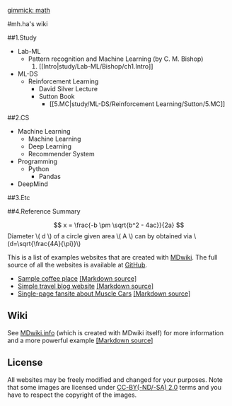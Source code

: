 [gimmick: math]()

#mh.ha's wiki


##1.Study
- Lab-ML
	- Pattern recognition and Machine Learning (by C. M. Bishop)
		1. [[Intro|study/Lab-ML/Bishop/ch1.Intro]]
- ML-DS
	- Reinforcement Learning
		- David Silver Lecture
		- Sutton Book
			- [[5.MC|study/ML-DS/Reinforcement Learning/Sutton/5.MC]]
     
##2.CS
- Machine Learning
	- Machine Learning
	- Deep Learning
	- Recommender System  
- Programming
	- Python
		- Pandas
- DeepMind

##3.Etc


##4.Reference Summary

$$ x = \frac{-b \pm \sqrt{b^2 - 4ac}}{2a} $$
Diameter \\( d \\) of a circle given area \\( A \\) can by obtained via \\(d=\sqrt{\frac{4A}{\pi}}\\)


This is a list of examples websites that are created with [MDwiki]. The full source of all the websites is available at [GitHub][githubrepo].

* [Sample coffee place](cafe/) [[Markdown source]][cafe]
* [Simple travel blog website](travel_blog/) [[Markdown source]][travelblog]
* [Single-page fansite about Muscle Cars](muscle_cars/index.txt) [[Markdown source]][musclecards]

[MDwiki]: http://www.mdwiki.info
[githubrepo]: http://github.com/Dynalon/mdwiki-examples/
[cafe]: https://github.com/Dynalon/mdwiki-examples/tree/gh-pages/cafe
[musclecards]: https://github.com/Dynalon/mdwiki-examples/tree/gh-pages/muscle_cars
[travelblog]: https://github.com/Dynalon/mdwiki-examples/tree/gh-pages/travel_blog

Wiki
----

See [MDwiki.info][wiki] (which is created with MDwiki itself) for more information and a more powerful example [[Markdown source]][mdwikisrc]

  [mdwikisrc]: https://github.com/Dynalon/mdwiki/tree/gh-pages
  [wiki]: http://mdwiki.info/

License
-------
All websites may be freely modified and changed for your purposes. Note that some images are licensed under [CC-BY(-ND/-SA) 2.0][cc] terms and you have to respect the copyright of the images.

  [cc]: http://creativecommons.org/licenses/
